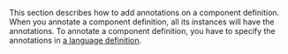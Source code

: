 

This section describes how to add annotations on a component definition.
When you annotate a component definition, all its instances will have
the annotations. To annotate a component definition, you have to specify
the annotations in [a language definition]({{site.baseurl}}/zk_client_side_ref/language_definition).